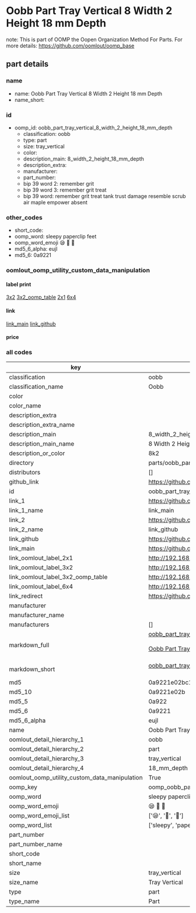 # Oobb Part Tray Vertical 8 Width 2 Height 18 mm Depth  

note: This is part of OOMP the Oopen Organization Method For Parts. For more details: https://github.com/oomlout/oomp_base

##  part details
  







### name
* name: Oobb Part Tray Vertical 8 Width 2 Height 18 mm Depth
* name_short: 
### id
* oomp_id: oobb_part_tray_vertical_8_width_2_height_18_mm_depth
  * classification: oobb
  * type: part
  * size: tray_vertical
  * color: 
  * description_main: 8_width_2_height_18_mm_depth
  * description_extra: 
  * manufacturer: 
  * part_number: 
  * bip 39 word 2: remember grit
  * bip 39 word 3: remember grit treat
  * bip 39 word: remember grit treat tank trust damage resemble scrub air maple empower absent

### other_codes
* short_code: 
* oomp_word: sleepy paperclip feet
* oomp_word_emoji :sleepy: :paperclip: :feet:
* md5_6_alpha: eujl
* md5_6: 0a9221






### oomlout_oomp_utility_custom_data_manipulation
#### label print
[3x2](http://192.168.1.245:1112/?label=oomp%20eujl)
[3x2_oomp_table](http://192.168.1.108:1112/?label=oomp%20eujl)
[2x1](http://192.168.1.242:1112/?label=oomp%20eujl)
[6x4](http://192.168.1.55:1112/?label=oomp%20eujl)    

#### link

[link_main](https://github.com/oomlout/oomlout_oomp_version_1_messy/tree/main/parts/oobb_part_tray_vertical_8_width_2_height_18_mm_depth) [link_github](https://github.com/oomlout/oomlout_oomp_version_1_messy/tree/main/parts/oobb_part_tray_vertical_8_width_2_height_18_mm_depth)                             

#### price







### all codes 
| key | value |  
| --- | --- |  
| classification | oobb |  
| classification_name | Oobb |  
| color |  |  
| color_name |  |  
| description_extra |  |  
| description_extra_name |  |  
| description_main | 8_width_2_height_18_mm_depth |  
| description_main_name | 8 Width 2 Height 18 mm Depth |  
| description_or_color | 8k2 |  
| directory | parts/oobb_part_tray_vertical_8_width_2_height_18_mm_depth |  
| distributors | [] |  
| github_link | https://github.com/oomlout/oomlout_oomp_part_src/tree/main/parts/oobb_part_tray_vertical_8_width_2_height_18_mm_depth |  
| id | oobb_part_tray_vertical_8_width_2_height_18_mm_depth |  
| link_1 | https://github.com/oomlout/oomlout_oomp_version_1_messy/tree/main/parts/oobb_part_tray_vertical_8_width_2_height_18_mm_depth |  
| link_1_name | link_main |  
| link_2 | https://github.com/oomlout/oomlout_oomp_version_1_messy/tree/main/parts/oobb_part_tray_vertical_8_width_2_height_18_mm_depth |  
| link_2_name | link_github |  
| link_github | https://github.com/oomlout/oomlout_oomp_version_1_messy/tree/main/parts/oobb_part_tray_vertical_8_width_2_height_18_mm_depth |  
| link_main | https://github.com/oomlout/oomlout_oomp_version_1_messy/tree/main/parts/oobb_part_tray_vertical_8_width_2_height_18_mm_depth |  
| link_oomlout_label_2x1 | http://192.168.1.242:1112/?label=oomp%20eujl |  
| link_oomlout_label_3x2 | http://192.168.1.245:1112/?label=oomp%20eujl |  
| link_oomlout_label_3x2_oomp_table | http://192.168.1.108:1112/?label=oomp%20eujl |  
| link_oomlout_label_6x4 | http://192.168.1.55:1112/?label=oomp%20eujl |  
| link_redirect | https://github.com/oomlout/oomlout_oomp_version_1_messy/tree/main/parts/oobb_part_tray_vertical_8_width_2_height_18_mm_depth |  
| manufacturer |  |  
| manufacturer_name |  |  
| manufacturers | [] |  
| markdown_full | [oobb_part_tray_vertical_8_width_2_height_18_mm_depth](none)<br>[](none)<br>[Oobb Part Tray Vertical 8 Width 2 Height 18 Mm Depth](none)<br><br> |  
| markdown_short | [oobb_part_tray_vertical_8_width_2_height_18_mm_depth](none)<br><br> |  
| md5 | 0a9221e02bc1d6e8dc74dddbcf99adad |  
| md5_10 | 0a9221e02b |  
| md5_5 | 0a922 |  
| md5_6 | 0a9221 |  
| md5_6_alpha | eujl |  
| name | Oobb Part Tray Vertical 8 Width 2 Height 18 mm Depth |  
| oomlout_detail_hierarchy_1 | oobb |  
| oomlout_detail_hierarchy_2 | part |  
| oomlout_detail_hierarchy_3 | tray_vertical |  
| oomlout_detail_hierarchy_4 | 18_mm_depth |  
| oomlout_oomp_utility_custom_data_manipulation | True |  
| oomp_key | oomp_oobb_part_tray_vertical_8_width_2_height_18_mm_depth |  
| oomp_word | sleepy paperclip feet |  
| oomp_word_emoji | :sleepy: :paperclip: :feet: |  
| oomp_word_emoji_list | [':sleepy:', ':paperclip:', ':feet:'] |  
| oomp_word_list | ['sleepy', 'paperclip', 'feet'] |  
| part_number |  |  
| part_number_name |  |  
| short_code |  |  
| short_name |  |  
| size | tray_vertical |  
| size_name | Tray Vertical |  
| type | part |  
| type_name | Part |  
